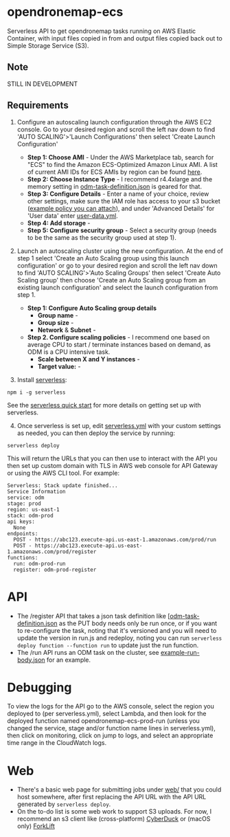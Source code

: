 # opendronemap-ecs
Serverless API to get opendronemap tasks running on AWS Elastic Container, with input files copied in from and output files copied back out to Simple Storage Service (S3).

## Note
STILL IN DEVELOPMENT

## Requirements
1. Configure an autoscaling launch configuration through the AWS EC2 console. Go to your desired region and scroll the left nav down to find 'AUTO SCALING'>'Launch Configurations' then select 'Create Launch Configuration'
    * __Step 1: Choose AMI__ - Under the AWS Marketplace tab, search for "ECS" to find the Amazon ECS-Optimized Amazon Linux AMI. A list of current AMI IDs for ECS AMIs by region can be found [here](http://docs.aws.amazon.com/AmazonECS/latest/developerguide/ecs-optimized_AMI.html).
    * __Step 2: Choose Instance Type__ - I recommend r4.4xlarge and the memory setting in [odm-task-definition.json](odm-task-definition.json) is geared for that.
    * __Step 3: Configure Details__ - Enter a name of your choice, review other settings, make sure the IAM role has access to your s3 bucket ([example policy you can attach](example-s3-policy.json)), and under 'Advanced Details' for 'User data' enter [user-data.yml](user-data.yml).
    * __Step 4: Add storage__ -
    * __Step 5: Configure security group__ - Select a security group (needs to be the same as the security group used at step 1).

2. Launch an autoscaling cluster using the new configuration. At the end of step 1 select 'Create an Auto Scaling group using this launch configuration' or go to your desired region and scroll the left nav down to find 'AUTO SCALING'>'Auto Scaling Groups' then select 'Create Auto Scaling group' then choose 'Create an Auto Scaling group from an existing launch configuration' and select the launch configuration from step 1.
    * __Step 1: Configure Auto Scaling group details__
        * __Group name__ -
        * __Group size__ -
        * __Network__ & __Subnet__ -
    * __Step 2. Configure scaling policies__ - I recommend one based on average CPU to start / terminate instances based on demand, as ODM is a CPU intensive task.
        * __Scale between X and Y instances__ -
        * __Target value:__ -

3. Install [serverless](https://serverless.com):
```shell
npm i -g serverless
```

See the [serverless quick start](https://serverless.com/framework/docs/providers/aws/guide/quick-start/) for more details on getting set up with serverless.

4. Once serverless is set up, edit [serverless.yml](serverless.yml) with your custom settings as needed, you can then deploy the service by running:
```shell
serverless deploy
```
This will return the URLs that you can then use to interact with the API you then set up custom domain with TLS in AWS web console for API Gateway or using the AWS CLI tool. For example:
```shell
Serverless: Stack update finished...
Service Information
service: odm
stage: prod
region: us-east-1
stack: odm-prod
api keys:
  None
endpoints:
  POST - https://abc123.execute-api.us-east-1.amazonaws.com/prod/run
  POST - https://abc123.execute-api.us-east-1.amazonaws.com/prod/register
functions:
  run: odm-prod-run
  register: odm-prod-register
```

# API
* The /register API that takes a json task definition like [[odm-task-definition.json](odm-task-definition.json) as the PUT body needs only be run once, or if you want to re-configure the task, noting that it's versioned and you will need to update the version in run.js and redeploy, noting you can run `serverless deploy function --function run` to update just the run function.
* The /run API runs an ODM task on the cluster, see [example-run-body.json](example-run-body.json) for an example.

# Debugging
To view the logs for the API go to the AWS console, select the region you deployed to (per serverless.yml), select Lambda, and then look for the deployed function named opendronemap-ecs-prod-run (unless you changed the service, stage and/or function name lines in serverless.yml), then click on monitoring, click on jump to logs, and select an appropriate time range in the CloudWatch logs.

# Web
* There's a basic web page for submitting jobs under [web/](web/) that you could host somewhere, after first replacing the API URL with the API URL generated by `serverless deploy`.
* On the to-do list is some web work to support S3 uploads. For now, I recommend an s3 client like (cross-platform) [CyberDuck](https://cyberduck.io/) or (macOS only) [ForkLift](https://www.binarynights.com/forklift/)
